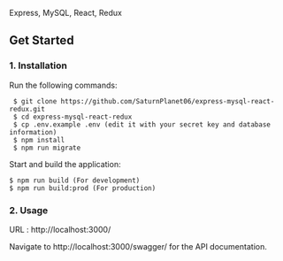 Express, MySQL, React, Redux

## Get Started

### 1. Installation

Run the following commands:

``` 
 $ git clone https://github.com/SaturnPlanet06/express-mysql-react-redux.git
 $ cd express-mysql-react-redux
 $ cp .env.example .env (edit it with your secret key and database information)
 $ npm install
 $ npm run migrate
 ```

 Start and build the application: 
 ```
 $ npm run build (For development)
 $ npm run build:prod (For production)
```

### 2. Usage

URL : http://localhost:3000/

Navigate to http://localhost:3000/swagger/ for the API documentation.